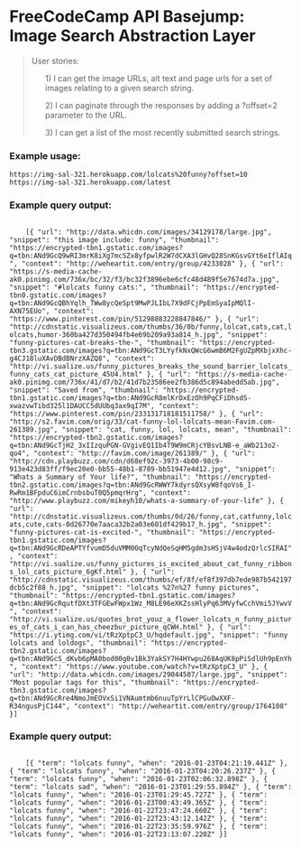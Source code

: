 <h1 class="header">FreeCodeCamp API Basejump: Image Search Abstraction Layer</h1>

<blockquote>
	User stories:
	<ul>1) I can get the image URLs, alt text and page urls for a set of images relating to a given search string.</ul>
	<ul>2) I can paginate through the responses by adding a ?offset=2 parameter to the URL.</ul>
	<ul>3) I can get a list of the most recently submitted search strings.</ul>
</blockquote>

<h3>Example usage:</h3>
<code>https://img-sal-321.herokuapp.com/lolcats%20funny?offset=10</code>
<br>
<code>https://img-sal-321.herokuapp.com/latest</code>
<br>
<h3>Example query output:</h3>
<code>
	[{ "url": "http://data.whicdn.com/images/34129178/large.jpg", "snippet": "this image include: funny", "thumbnail": "https://encrypted-tbn1.gstatic.com/images?q=tbn:ANd9GcQ9wRI3mrK8iXg7mcSZx8yfpwlR2W7dCXA3lGHvQ28SnKGsvGYt6eIflAIq", "context": "http://weheartit.com/entry/group/4233028" }, { "url": "https://s-media-cache-ak0.pinimg.com/736x/bc/32/f3/bc32f3896ebe6cfc48d489f5e7674d7a.jpg", "snippet": "#lolcats funny cats:", "thumbnail": "https://encrypted-tbn0.gstatic.com/images?q=tbn:ANd9GcQBhYqlh_TWw8ycQeSpt9MwPJLIbL7X9dFCjPpEmSyaIpMQlI-AXN75EUo", "context": "https://www.pinterest.com/pin/51298883228847846/" }, { "url": "http://cdnstatic.visualizeus.com/thumbs/36/0b/funny,lolcat,cats,cat,lolcats,humor-360ba427d350494fb4e69b209a93a814_h.jpg", "snippet": "funny-pictures-cat-breaks-the-", "thumbnail": "https://encrypted-tbn3.gstatic.com/images?q=tbn:ANd9GcT3LYyfkNxQWcG6wmB6M2FgUZpMXbjxXhc-g4CJ18luXAvDBdBNrzXAZQ8", "context": "http://vi.sualize.us/funny_pictures_breaks_the_sound_barrier_lolcats_funny_cats_cat_picture_45U4.html" }, { "url": "https://s-media-cache-ak0.pinimg.com/736x/41/d7/b2/41d7b23586ee2fb386d5c894abedd5ab.jpg", "snippet": "Saved from", "thumbnail": "https://encrypted-tbn1.gstatic.com/images?q=tbn:ANd9GcR8mlKrDxEzOh9PqCFiDhsdS-xwazvwTibd325l1DAUCC5dUUbq3ax9qI7M", "context": "https://www.pinterest.com/pin/233131718181511758/" }, { "url": "http://s2.favim.com/orig/33/cat-funny-lol-lolcats-mean-Favim.com-261389.jpg", "snippet": "cat, funny, lol, lolcats, mean", "thumbnail": "https://encrypted-tbn2.gstatic.com/images?q=tbn:ANd9GcTjH2_3xIIzquPGN-GVgivEQ1Ib4T9W9mCRjcYBsvLNB-e_aWb213o2-qo4", "context": "http://favim.com/image/261389/" }, { "url": "http://cdn.playbuzz.com/cdn/d68ef92c-3973-4b00-98c9-913e423d83ff/f9ec20e0-bb55-48b1-8789-bb51947e4d12.jpg", "snippet": "Whats a Summary of Your life?", "thumbnail": "https://encrypted-tbn2.gstatic.com/images?q=tbn:ANd9GcRWWY7kdyrsQXsyW8fqoVs6_I-RwRm1BFpduC6imCrnbsbuT0Q5pmqrHrg", "context": "http://www.playbuzz.com/mikeyh10/whats-a-summary-of-your-life" }, { "url": "http://cdnstatic.visualizeus.com/thumbs/0d/26/funny,cat,catfunny,lolcats,cute,cats-0d26770e7aaca32b2a03e601df429b17_h.jpg", "snippet": "funny-pictures-cat-is-excited-", "thumbnail": "https://encrypted-tbn1.gstatic.com/images?q=tbn:ANd9GcRDeAPTYfvumD5duVMM0OqTcyNdQeSqHM5gdm3sHSjV4w4odzQrlcSIRAI", "context": "http://vi.sualize.us/funny_pictures_is_excited_about_cat_funny_ribbons_lol_cats_picture_6gKf.html" }, { "url": "http://cdnstatic.visualizeus.com/thumbs/ef/8f/ef8f397db7ede987b542197dcb5c2f88_h.jpg", "snippet": "lolcats %27n%27 funny pictures", "thumbnail": "https://encrypted-tbn1.gstatic.com/images?q=tbn:ANd9GcRqutfDXt3TFGEwFWpx1Wz_M8LE96eXKZssHlyPq63MVyfwCchVmi5JYwvV", "context": "http://vi.sualize.us/quotes_brot_youz_a_flower_lolcats_n_funny_pictures_of_cats_i_can_has_cheezbur_picture_qCWH.html" }, { "url": "https://i.ytimg.com/vi/tRzXptpC3_U/hqdefault.jpg", "snippet": "funny lolcats and loldogs", "thumbnail": "https://encrypted-tbn2.gstatic.com/images?q=tbn:ANd9GcS_dKvb6pMA0bod00g0v1Bk3YakSY7H4HYwpu268AqUK8pPiSdlUh9pEnYh", "context": "https://www.youtube.com/watch?v=tRzXptpC3_U" }, { "url": "http://data.whicdn.com/images/29044507/large.jpg", "snippet": "Most popular tags for this", "thumbnail": "https://encrypted-tbn3.gstatic.com/images?q=tbn:ANd9GcRre4NmoJmEOVxSi1VNAumtmb6nuuTpYrLlCPGuOwXXF-R34ngusPjC144", "context": "http://weheartit.com/entry/group/1764108" }]
</code>
<h3>Example query output:</h3>
<code>
	[{ "term": "lolcats funny", "when": "2016-01-23T04:21:19.441Z" }, { "term": "lolcats funny", "when": "2016-01-23T04:20:26.237Z" }, { "term": "lolcats funny", "when": "2016-01-23T02:06:32.898Z" }, { "term": "lolcats sad", "when": "2016-01-23T01:29:55.894Z" }, { "term": "lolcats funny", "when": "2016-01-23T01:29:45.727Z" }, { "term": "lolcats funny", "when": "2016-01-23T00:43:49.365Z" }, { "term": "lolcats funny", "when": "2016-01-22T23:47:24.660Z" }, { "term": "lolcats funny", "when": "2016-01-22T23:43:12.142Z" }, { "term": "lolcats funny", "when": "2016-01-22T23:35:59.976Z" }, { "term": "lolcats funny", "when": "2016-01-22T23:13:07.220Z" }]
</code>